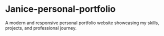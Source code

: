 # Janice-personal-portfolio
 A modern and responsive personal portfolio website showcasing my skills, projects, and professional journey.
